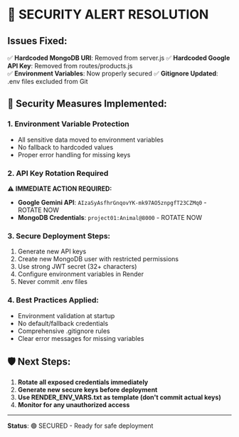 # 🚨 SECURITY ALERT RESOLUTION

## Issues Fixed:
✅ **Hardcoded MongoDB URI**: Removed from server.js
✅ **Hardcoded Google API Key**: Removed from routes/products.js  
✅ **Environment Variables**: Now properly secured
✅ **Gitignore Updated**: .env files excluded from Git

## 🔐 Security Measures Implemented:

### 1. Environment Variable Protection
- All sensitive data moved to environment variables
- No fallback to hardcoded values
- Proper error handling for missing keys

### 2. API Key Rotation Required
⚠️ **IMMEDIATE ACTION REQUIRED:**
- **Google Gemini API**: `AIzaSyAsfhrGnqovYK-mk97AO5znpgfT23CZMq0` - ROTATE NOW
- **MongoDB Credentials**: `project01:Animal@8000` - ROTATE NOW

### 3. Secure Deployment Steps:
1. Generate new API keys
2. Create new MongoDB user with restricted permissions
3. Use strong JWT secret (32+ characters)
4. Configure environment variables in Render
5. Never commit .env files

### 4. Best Practices Applied:
- Environment validation at startup
- No default/fallback credentials
- Comprehensive .gitignore rules
- Clear error messages for missing variables

## 🛡️ Next Steps:
1. **Rotate all exposed credentials immediately**
2. **Generate new secure keys before deployment**
3. **Use RENDER_ENV_VARS.txt as template (don't commit actual keys)**
4. **Monitor for any unauthorized access**

---
**Status**: 🟢 SECURED - Ready for safe deployment
